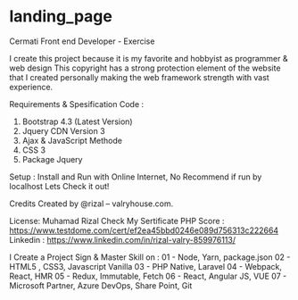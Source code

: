 # landing_page
Cermati Front end Developer - Exercise

I create this project because it is my favorite and hobbyist as programmer & web design
This copyright has a strong protection element of the website that I created personally
making the web framework strength with vast experience.

Requirements & Spesification Code :
1. Bootstrap 4.3 (Latest Version)
2. Jquery CDN Version 3
3. Ajax & JavaScript Methode
4. CSS 3
5. Package Jquery

Setup :
Install and Run with Online Internet, No Recommend if run by localhost
Lets Check it out!

Credits
Created by @rizal – valryhouse.com.

License: Muhamad Rizal
Check My Sertificate PHP Score : https://www.testdome.com/cert/ef2ea45bbd0246e089d756313c222664
Linkedin : https://www.linkedin.com/in/rizal-valry-859976113/

I Create a Project Sign & Master Skill on :
01 - Node, Yarn, package.json
02 - HTML5 , CSS3, Javascript Vanilla
03 - PHP Native, Laravel
04 - Webpack, React, HMR
05 - Redux, Immutable, Fetch
06 - React, Angular JS, VUE
07 - Microsoft Partner, Azure DevOps, Share Point, Git
